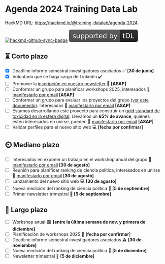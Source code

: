 # Agenda 2024 Training Data Lab

HackMD URL: https://hackmd.io/@training-datalab/agenda-2024

[![hackmd-github-sync-badge](https://hackmd.io/_n_KUh2aR8-KxXY_LTlzaw/badge)](https://hackmd.io/_n_KUh2aR8-KxXY_LTlzaw) [![tDL](https://raw.githubusercontent.com/training-datalab/HackMD/main/badges/tDL.svg)](https://training-datalab.com/)

## :hourglass_flowing_sand: Corto plazo

- [X] Deadline informe semestral investigadores asociados :white_check_mark: **[30 de junio]** 
- [X] Voluntario que se haga cargo de LinkedIn :heavy_check_mark: 
- [ ] Promover la [inscripción en nuestro newsletter](https://zcmp.eu/e28J) :newspaper: **[ASAP]**
- [ ] Conformar un grupo para planificar workshops 2025, interesados :email: [manifestarlo por email](mailto:bastian.gonzalez.b@mail.udp.cl) **[ASAP]**
- [ ] Conformar un grupo para evaluar los proyectos del grupo [(ver este documento)](https://hackmd.io/@training-datalab/projects). Interesados :email: [manifestarlo por email](mailto:bastian.gonzalez.b@mail.udp.cl) **[ASAP]**
- [ ] Estamos desarrollando este proyecto para construir un [gold standard de toxicidad en la esfera digital](https://github.com/training-datalab/gold-standard-toxicity). Llevamos un **65% de avance**, quienes estén interesados en unirse, pueden :email: [manifestarlo por email](mailto:bastian.gonzalez.b@mail.udp.cl) **[ASAP]**
- [ ] Validar perfiles para el nuevo sitio web :computer: **[fecha por confirmar]**

## :timer_clock: Mediano plazo

- [ ] Interesados en exponer un trabajo en el workshop anual del grupo :email: [manifestarlo por email](mailto:bastian.gonzalez.b@mail.udp.cl) **[30 de agosto]**
- [ ] Reunión para planificar ranking de ciencia política, interesados en unirse :email: [manifestarlo por email](mailto:bastian.gonzalez.b@mail.udp.cl) **[30 de agosto]**
- [ ] Lanzamiento del nuevo sitio web :computer: **[30 de agosto]**
- [ ] Nueva medición del ranking de ciencia política :dart: **[5 de septiembre]**
- [ ] Primer newsletter trimestral :newspaper: **[5 de septiembre]**

## :calendar: Largo plazo

- [ ] Workshop anual :classical_building:  **[entre la última semana de nov. y primera de diciembre]**
- [ ] Planificación de workshops 2025 :book: **[fecha por confirmar]**
- [ ] Deadline informe semestral investigadores asociados :warning: **[30 de noviembre]**
- [ ] Nueva medición del ranking de ciencia política :dart: **[5 de diciembre]**
- [ ] Newsletter trimestral :newspaper: **[5 de diciembre]**
